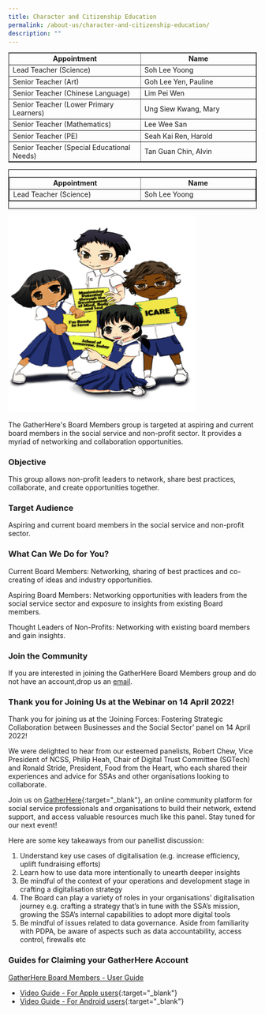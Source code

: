 ```yaml
---
title: Character and Citizenship Education
permalink: /about-us/character-and-citizenship-education/
description: ""
---
```

<table width="0" border="1" cellpadding="5">
  <tbody>
    <tr>
      <td style="text-align: center;" width="301"><strong>Appointment</strong></td>
      <td style="text-align: center;" width="272"><strong>Name</strong></td>
    </tr>
    <tr>
      <td width="301">Lead Teacher (Science)</td>
      <td width="272">Soh Lee Yoong</td>
    </tr>
    <tr>
      <td width="301">Senior Teacher (Art)</td>
      <td width="272">Goh Lee Yen, Pauline</td>
    </tr>
    <tr>
      <td width="301">Senior Teacher (Chinese Language)</td>
      <td width="272">Lim Pei Wen</td>
    </tr>
    <tr>
      <td width="301">Senior Teacher (Lower Primary Learners)</td>
      <td width="272">Ung Siew Kwang, Mary</td>
    </tr>
    <tr>
      <td width="301">Senior Teacher (Mathematics)</td>
      <td width="272">Lee Wee San</td>
    </tr>
    <tr>
      <td width="301">Senior Teacher (PE)</td>
      <td width="272">Seah Kai Ren, Harold</td>
    </tr>
    <tr>
      <td width="301">Senior Teacher (Special Educational Needs)</td>
      <td width="272">Tan Guan Chin, Alvin</td>
    </tr>
  </tbody>
</table>


<div style="border: 1px solid black;">
  <table width="0" border="1" cellpadding="5">
    <tbody>
      <tr>
        <td style="text-align: center;" width="301"><strong>Appointment</strong></td>
        <td style="text-align: center;" width="272"><strong>Name</strong></td>
      </tr>
      <tr>
        <td width="301">Lead Teacher (Science)</td>
        <td width="272">Soh Lee Yoong</td>
      </tr>
    </tbody>
  </table>
</div>

![](/images/CCE1.png)

The GatherHere's Board Members group is targeted at aspiring and current board members in the social service and non-profit sector. It provides a myriad of networking and collaboration opportunities.

### Objective
This group allows non-profit leaders to network, share best practices, collaborate, and create opportunities together.

### Target Audience  
Aspiring and current board members in the social service and non-profit sector. 

### What Can We Do for You? 
Current Board Members: Networking, sharing of best practices and co-creating of ideas and industry opportunities. 

Aspiring Board Members: Networking opportunities with leaders from the social service sector and exposure to insights from existing Board members. 

Thought Leaders of Non-Profits: Networking with existing board members and gain insights. 

### Join the Community    
If you are interested in joining the GatherHere Board Members group and do not have an account,drop us an [email](mailto:techservices1@gatherhere.sg).

### Thank you for Joining Us at the Webinar on 14 April 2022!    

Thank you for joining us at the ‘Joining Forces: Fostering Strategic Collaboration between Businesses and the Social Sector’ panel on 14 April 2022! 

We were delighted to hear from our esteemed panelists, Robert Chew, Vice President of NCSS, Philip Heah,  Chair of Digital Trust Committee (SGTech) and Ronald Stride, President, Food from the Heart, who each shared their experiences and advice for SSAs and other organisations looking to collaborate. 

Join us on [GatherHere](https://www.ssi.gov.sg/resources/gatherhere/){:target="_blank"}, an online community platform for social service professionals and organisations to build their network, extend support, and access valuable resources much like this panel. Stay tuned for our next event! 
 
Here are some key takeaways from our panellist discussion:
1. Understand key use cases of digitalisation (e.g. increase efficiency, uplift fundraising efforts)
2. Learn how to use data more intentionally to unearth deeper insights
3. Be mindful of the context of your operations and development stage in crafting a digitalisation strategy
4. The Board can play a variety of roles in your organisations’ digitalisation journey e.g. crafting a strategy that’s in tune with the SSA’s mission, growing the SSA’s internal capabilities to adopt more digital tools
5. Be mindful of issues related to data governance. Aside from familiarity with PDPA, be aware of aspects such as data accountability, access control, firewalls etc


### Guides for Claiming your GatherHere Account
[GatherHere Board Members - User Guide](/files/GatherHere%20Board%20Members%20-%20User%20Guide.pdf)
- [Video Guide - For Apple users](https://www.youtube.com/watch?v=dwTr-1N2TK4){:target="_blank"}
- [Video Guide - For Android users](https://www.youtube.com/watch?v=h_KfsXXsBKI){:target="_blank"}